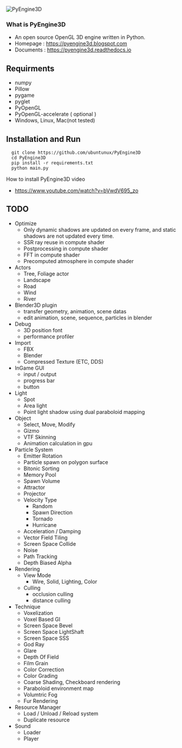 ![PyEngine3D](https://github.com/ubuntunux/PyEngine3D/blob/master/PyEngine3D.png)

### What is PyEngine3D
* An open source OpenGL 3D engine written in Python.
* Homepage : https://pyengine3d.blogspot.com
* Documents : https://pyengine3d.readthedocs.io

## Requirments
 - numpy
 - Pillow
 - pygame
 - pyglet
 - PyOpenGL
 - PyOpenGL-accelerate ( optional )
 - Windows, Linux, Mac(not tested)
 
## Installation and Run
```
  git clone https://github.com/ubuntunux/PyEngine3D
  cd PyEngine3D
  pip install -r requirements.txt
  python main.py
```
How to install PyEngine3D video
* https://www.youtube.com/watch?v=bVwdV695_zo

## TODO
* Optimize
    - Only dynamic shadows are updated on every frame, and static shadows are not updated every time.
    - SSR ray reuse in compute shader
    - Postprocessing in compute shader
    - FFT in compute shader
    - Precomputed atmosphere in compute shader
* Actors
    - Tree, Foliage actor
    - Landscape
    - Road
    - Wind
    - River    
* Blender3D plugin
    - transfer geometry, animation, scene datas
    - edit animation, scene, sequence, particles in blender
* Debug
    - 3D position font
    - performance profiler
* Import
    - FBX
    - Blender
    - Compressed Texture (ETC, DDS)
* InGame GUI
    - input / output
    - progress bar
    - button
* Light
    - Spot
    - Area light
    - Point light shadow using dual paraboloid mapping
* Object
    - Select, Move, Modify
    - Gizmo
    - VTF Skinning
    - Animation calculation in gpu
* Particle System
    - Emitter Rotation
    - Particle spawn on polygon surface
    - Bitonic Sorting
    - Memory Pool
    - Spawn Volume
    - Attractor
    - Projector
    - Velocity Type
        - Random
        - Spawn Direction
        - Tornado
        - Hurricane
    - Acceleration / Damping
    - Vector Field Tiling
    - Screen Space Collide
    - Noise
    - Path Tracking
    - Depth Biased Alpha
* Rendering
    - View Mode
        - Wire, Solid, Lighting, Color
    - Culling
        - occlusion culling
        - distance culling
* Technique
    - Voxelization
    - Voxel Based GI
    - Screen Space Bevel
    - Screen Space LightShaft
    - Screen Space SSS
    - God Ray
    - Glare
    - Depth Of Field
    - Film Grain
    - Color Correction
    - Color Grading
    - Coarse Shading, Checkboard rendering
    - Paraboloid environment map
    - Volumtric Fog
    - Fur Rendering
* Resource Manager
    - Load / Unload / Reload system
    - Duplicate resource
* Sound
    - Loader
    - Player
